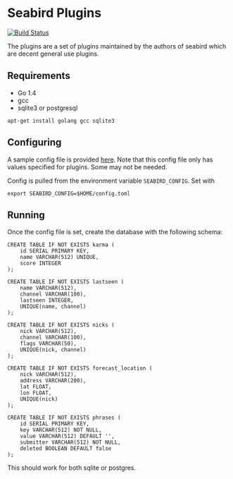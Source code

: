 # Seabird Plugins

[![Build Status](https://travis-ci.org/belak/seabird-plugins.svg?branch=master)](https://travis-ci.org/belak/seabird-plugins)

The plugins are a set of plugins maintained by the authors of seabird
which are decent general use plugins.

## Requirements

 * Go 1.4
 * gcc
 * sqlite3 or postgresql

```
apt-get install golang gcc sqlite3
```

## Configuring

A sample config file is provided [here](./example/config.toml). Note that this
config file only has values specified for plugins. Some may not be needed.

Config is pulled from the environment variable `SEABIRD_CONFIG`. Set with

```
export SEABIRD_CONFIG=$HOME/config.toml
```

## Running

Once the config file is set, create the database with the
following schema:

```
CREATE TABLE IF NOT EXISTS karma (
	id SERIAL PRIMARY KEY,
	name VARCHAR(512) UNIQUE,
	score INTEGER
);

CREATE TABLE IF NOT EXISTS lastseen (
	name VARCHAR(512),
	channel VARCHAR(100),
	lastseen INTEGER,
	UNIQUE(name, channel)
);

CREATE TABLE IF NOT EXISTS nicks (
	nick VARCHAR(512),
	channel VARCHAR(100),
	flags VARCHAR(50),
	UNIQUE(nick, channel)
);

CREATE TABLE IF NOT EXISTS forecast_location (
	nick VARCHAR(512),
	address VARCHAR(200),
	lat FLOAT,
	lon FLOAT,
	UNIQUE(nick)
);

CREATE TABLE IF NOT EXISTS phrases (
    id SERIAL PRIMARY KEY,
    key VARCHAR(512) NOT NULL,
    value VARCHAR(512) DEFAULT '',
    submitter VARCHAR(512) NOT NULL,
    deleted BOOLEAN DEFAULT false
);
```

This should work for both sqlite or postgres.
